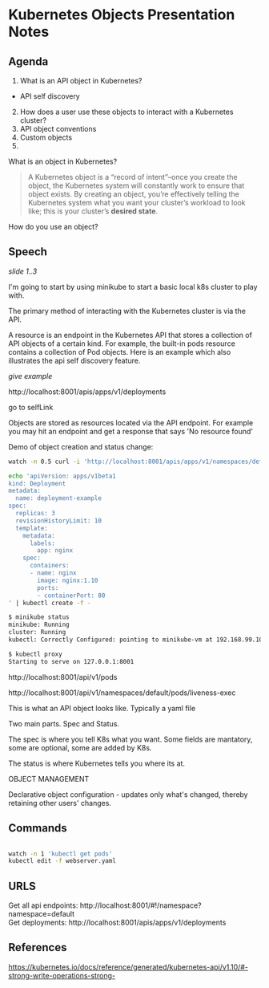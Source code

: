 # Kubernetes Objects Presentation Notes

## Agenda
1. What is an API object in Kubernetes?
  * API self discovery
2. How does a user use these objects to interact with a Kubernetes cluster?
3. API object conventions
4. Custom objects
5.


What is an object in Kubernetes?
>A Kubernetes object is a “record of intent”–once you create the object, the Kubernetes system will constantly work to ensure that object exists. By creating an object, you’re effectively telling the Kubernetes system what you want your cluster’s workload to look like; this is your cluster’s __desired state__.

How do you use an object?


## Speech
_slide 1..3_  

I'm going to start by using minikube to start a basic local k8s cluster to play with.

The primary method of interacting with the Kubernetes cluster is via the API.


A resource is an endpoint in the Kubernetes API that stores a collection of API objects of a certain kind. For example, the built-in pods resource contains a collection of Pod objects. Here is an example which also illustrates the api self discovery feature.


_give example_

http://localhost:8001/apis/apps/v1/deployments

go to selfLink

Objects are stored as resources located via the API endpoint. For example you may hit an endpoint and get a response that says 'No resource found'


Demo of object creation and status change:

```bash
watch -n 0.5 curl -i 'http://localhost:8001/apis/apps/v1/namespaces/default/deployments/deployment-example | grep -E "(spec|status)" -A 10'
```

```bash
echo 'apiVersion: apps/v1beta1
kind: Deployment
metadata:
  name: deployment-example
spec:
  replicas: 3
  revisionHistoryLimit: 10
  template:
    metadata:
      labels:
        app: nginx
    spec:
      containers:
      - name: nginx
        image: nginx:1.10
        ports:
        - containerPort: 80
' | kubectl create -f -
```


```bash
$ minikube status
minikube: Running
cluster: Running
kubectl: Correctly Configured: pointing to minikube-vm at 192.168.99.100
```

```bash
$ kubectl proxy
Starting to serve on 127.0.0.1:8001
```

http://localhost:8001/api/v1/pods

http://localhost:8001/api/v1/namespaces/default/pods/liveness-exec

This is what an API object looks like. Typically a yaml file

Two main parts. Spec and Status.

The spec is where you tell K8s what you want. Some fields are mantatory, some are optional, some are added by K8s.

The status is where Kubernetes tells you where its at.

OBJECT MANAGEMENT

Declarative object configuration - updates only what's changed, thereby retaining other users' changes.


## Commands
```bash

watch -n 1 'kubectl get pods'
kubectl edit -f webserver.yaml
```

## URLS
Get all api endpoints: http://localhost:8001/#!/namespace?namespace=default  
Get deployments: http://localhost:8001/apis/apps/v1/deployments

## References
https://kubernetes.io/docs/reference/generated/kubernetes-api/v1.10/#-strong-write-operations-strong-
